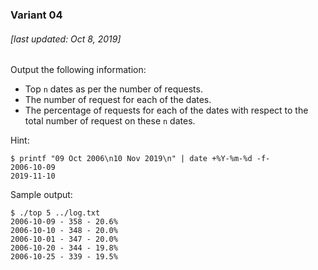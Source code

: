 ### Variant 04

###### [last updated: Oct 8, 2019]

Output the following information:

* Top `n` dates as per the number of requests.
* The number of request for each of the dates.
* The percentage of requests for each of the dates with respect to the total number of request on these `n` dates.

Hint:
```
$ printf "09 Oct 2006\n10 Nov 2019\n" | date +%Y-%m-%d -f-
2006-10-09
2019-11-10
```

Sample output:

```
$ ./top 5 ../log.txt
2006-10-09 - 358 - 20.6%
2006-10-10 - 348 - 20.0%
2006-10-01 - 347 - 20.0%
2006-10-20 - 344 - 19.8%
2006-10-25 - 339 - 19.5%
```
